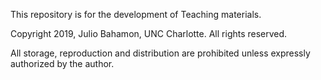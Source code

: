 This repository is for the development of Teaching materials.

Copyright 2019, Julio Bahamon, UNC Charlotte.
All rights reserved.

All storage, reproduction and distribution are prohibited unless expressly authorized by the author.
